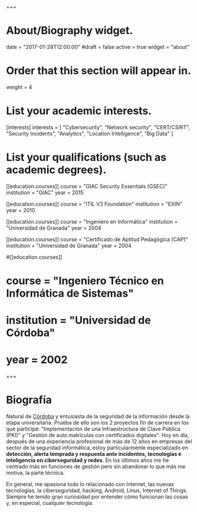 +++
# About/Biography widget.

date = "2017-01-28T12:00:00"
#draft = false
active = true
widget = "about"

# Order that this section will appear in.
weight = 4

# List your academic interests.
[interests]
  interests = [
    "Cybersecurity",
    "Network security",
    "CERT/CSIRT",
    "Security Incidents",
    "Analytics",
    "Location Intelligence",
    "Big Data"
  ]

# List your qualifications (such as academic degrees).
[[education.courses]]
  course = "GIAC Security Essentials (GSEC)"
  institution = "GIAC"
  year = 2015

[[education.courses]]
  course = "ITIL V3 Foundation"
  institution = "EXIN"
  year = 2010

[[education.courses]]
  course = "Ingeniero en Informática"
  institution = "Universidad de Granada"
  year = 2004

[[education.courses]]
  course = "Certificado de Aptitud Pedagógica (CAP)"
  institution = "Universidad de Granada"
  year = 2004

#[[education.courses]]
#  course = "Ingeniero Técnico en Informática de Sistemas"
#  institution = "Universidad de Córdoba"
#  year = 2002
 
+++

# Biografía

Natural de [Córdoba](http://www.turismodecordoba.org/) y entusiasta de la seguridad de la información desde la etapa universitaria. Prueba de ello son los 2 proyectos fin de carrera en los que participé: "Implementación de una Infraestructura de Clave Pública (PKI)" y "Gestión de auto matrículas con certificados digitales". Hoy en día, después de una experiencia profesional de más de 12 años en empresas del sector de la seguridad informática, estoy particularmente especializado en **detección, alerta temprada y respuesta ante incidentes, tecnologías e inteligencia en ciberseguridad y redes**. En los últimos años me he centrado más en funciones de gestión pero sin abandonar lo que más me motiva, la parte técnica.

En general, me apasiona todo lo relacionado con Internet, las nuevas tecnologías, la ciberseguridad, hacking, Android, Linux, Internet of Things. Siempre he tenido gran curiosidad por entender cómo funcionan las cosas y, en especial, cualquier tecnología.
